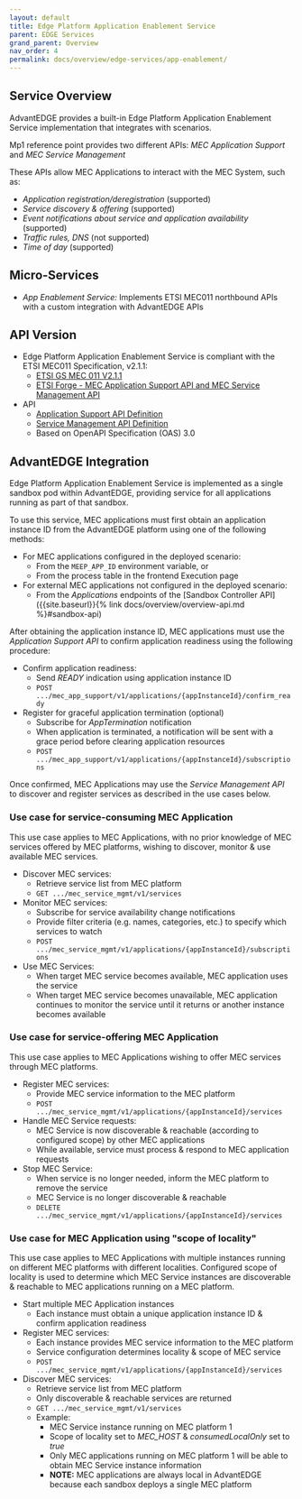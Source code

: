 ```yaml
---
layout: default
title: Edge Platform Application Enablement Service
parent: EDGE Services
grand_parent: Overview
nav_order: 4
permalink: docs/overview/edge-services/app-enablement/
---
```


## Service Overview
AdvantEDGE provides a built-in Edge Platform Application Enablement Service implementation that integrates with scenarios.

Mp1 reference point provides two different APIs: _MEC Application Support_ and _MEC Service Management_

These APIs allow MEC Applications to interact with the MEC System, such as:
- _Application registration/deregistration_ (supported)
- _Service discovery & offering_ (supported)
- _Event notifications about service and application availability_ (supported)
- _Traffic rules, DNS_ (not supported)
- _Time of day_ (supported)

## Micro-Services
  - _App Enablement Service:_ Implements ETSI MEC011 northbound APIs with a custom integration with AdvantEDGE APIs

## API Version
- Edge Platform Application Enablement Service is compliant with the ETSI MEC011 Specification, v2.1.1:
  - [ETSI GS MEC 011 V2.1.1](https://www.etsi.org/deliver/etsi_gs/MEC/001_099/011/02.01.01_60/gs_mec011v020101p.pdf)
  - [ETSI Forge - MEC Application Support API and MEC Service Management API](https://forge.etsi.org/rep/mec/gs011-app-enablement-api)
- API
  - [Application Support API Definition](https://github.com/InterDigitalInc/AdvantEDGE/tree/master/docs/api-app-support)
  - [Service Management API Definition](https://github.com/InterDigitalInc/AdvantEDGE/tree/master/docs/api-service-mgmt)
  - Based on OpenAPI Specification (OAS) 3.0

## AdvantEDGE Integration
Edge Platform Application Enablement Service is implemented as a single sandbox pod within AdvantEDGE, providing service for all applications running as part of that sandbox.

To use this service, MEC applications must first obtain an application instance ID from the AdvantEDGE platform using one of the following methods:
- For MEC applications configured in the deployed scenario:
  - From the ```MEEP_APP_ID``` environment variable, or
  - From the process table in the frontend Execution page
- For external MEC applications not configured in the deployed scenario:
  - From the _Applications_ endpoints of the [Sandbox Controller API]({{site.baseurl}}{% link docs/overview/overview-api.md %}#sandbox-api)

After obtaining the application instance ID, MEC applications must use the _Application Support API_ to confirm application readiness using the following procedure:
- Confirm application readiness:
  - Send _READY_ indication using application instance ID
  - ```POST .../mec_app_support/v1/applications/{appInstanceId}/confirm_ready```
- Register for graceful application termination (optional)
  - Subscribe for _AppTermination_ notification
  - When application is terminated, a notification will be sent with a grace period before clearing application resources
  - ```POST .../mec_app_support/v1/applications/{appInstanceId}/subscriptions```

Once confirmed, MEC Applications may use the _Service Management API_ to discover and register services as described in the use cases below.

### Use case for service-consuming MEC Application
This use case applies to MEC Applications, with no prior knowledge of MEC services offered by MEC platforms, wishing to discover, monitor & use available MEC services.
- Discover MEC services:
  - Retrieve service list from MEC platform
  - ```GET .../mec_service_mgmt/v1/services```
- Monitor MEC services:
  - Subscribe for service availability change notifications
  - Provide filter criteria (e.g. names, categories, etc.) to specify which services to watch
  - ```POST .../mec_service_mgmt/v1/applications/{appInstanceId}/subscriptions```
- Use MEC Services:
  - When target MEC service becomes available, MEC application uses the service
  - When target MEC service becomes unavailable, MEC application continues to monitor the service until it returns or another instance becomes available

### Use case for service-offering MEC Application
This use case applies to MEC Applications wishing to offer MEC services through MEC platforms.
- Register MEC services:
  - Provide MEC service information to the MEC platform
  - ```POST .../mec_service_mgmt/v1/applications/{appInstanceId}/services```
- Handle MEC Service requests:
  - MEC Service is now discoverable & reachable (according to configured scope) by other MEC applications
  - While available, service must process & respond to MEC application requests
- Stop MEC Service:
  - When service is no longer needed, inform the MEC platform to remove the service
  - MEC Service is no longer discoverable & reachable
  - ```DELETE .../mec_service_mgmt/v1/applications/{appInstanceId}/services```

### Use case for MEC Application using "scope of locality"
This use case applies to MEC Applications with multiple instances running on different MEC platforms with different localities. Configured scope of locality is used to determine which MEC Service instances are discoverable & reachable to MEC applications running on a MEC platform.
- Start multiple MEC Application instances
  - Each instance must obtain a unique application instance ID & confirm application readiness
- Register MEC services:
  - Each instance provides MEC service information to the MEC platform
  - Service configuration determines locality & scope of MEC service
  - ```POST .../mec_service_mgmt/v1/applications/{appInstanceId}/services```
- Discover MEC services:
  - Retrieve service list from MEC platform
  - Only discoverable & reachable services are returned
  - ```GET .../mec_service_mgmt/v1/services```
  - Example:
    - MEC Service instance running on MEC platform 1
    - Scope of locality set to _MEC\_HOST_ & _consumedLocalOnly_ set to _true_
    - Only MEC applications running on MEC platform 1 will be able to obtain MEC Service instance information
    - **NOTE:** MEC applications are always local in AdvantEDGE because each sandbox deploys a single MEC platform

